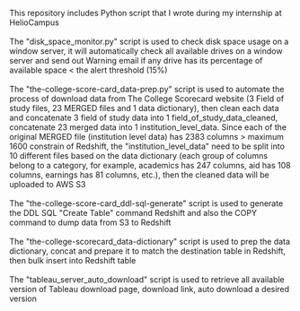 This repository includes Python script that I wrote during my internship at HelioCampus\
\
The "disk_space_monitor.py" script is used to check disk space usage on a window server, it will automatically check all available drives on a window server and send out Warning email if any drive has its percentage of available space < the alert threshold (15%)\
\
The "the-college-score-card_data-prep.py" script is used to automate the process of download data from The College Scorecard website (3 Field of study files, 23 MERGED files and 1 data dictionary), then clean each data and concatenate 3 field of study data into 1 field_of_study_data_cleaned, concatenate 23 merged data into 1 institution_level_data. Since each of the original MERGED file (institution level data) has 2383 columns > maximum 1600 constrain of Redshift, the "institution_level_data" need to be split into 10 different files based on the data dictionary (each group of columns belong to a category, for example, academics has 247 columns, aid has 108 columns, earnings has 81 columns, etc.), then the cleaned data will be uploaded to AWS S3\
\
The "the-college-score-card_ddl-sql-generate" script is used to generate the DDL SQL "Create Table" command Redshift and also the COPY command to dump data from S3 to Redshift\
\
The "the-college-scorecard_data-dictionary" script is used to prep the data dictionary, concat and prepare it to match the destination table in Redshift, then bulk insert into Redshift table\
\
The "tableau_server_auto_download" script is used to retrieve all available version of Tableau download page, download link, auto download a desired version
